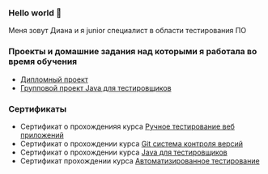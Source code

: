 ### Hello world 👋
Меня зовут Диана и я junior специалист в области тестирования ПО

<!--
**DianaKhorosavina/DianaKhorosavina** is a ✨ _special_ ✨ repository because its `README.md` (this file) appears on your GitHub profile.

Here are some ideas to get you started:

- 🔭 I’m currently working on ...
- 🌱 I’m currently learning ...
- 👯 I’m looking to collaborate on ...
- 🤔 I’m looking for help with ...
- 💬 Ask me about ...
- 📫 How to reach me: ...
- 😄 Pronouns: ...
- ⚡ Fun fact: ...
-->
### Проекты и домашние задания над которыми я работала во время обучения
- [Дипломный проект](https://github.com/DianaKhorosavina/diploma-project)
- [Групповой проект Java для тестировщиков](https://github.com/EgorKustov/TeamProject)


### Сертификаты
- Сертификат о прохожденияя курса [Ручное тестирование веб приложений](https://github.com/DianaKhorosavina/portfolio/blob/f877aae6c10f367c4fd642f45ad4ce7da77dd26e/image-2.png)
- Сертификат о прохождении курса [Git система контроля версий](https://github.com/DianaKhorosavina/portfolio/blob/f877aae6c10f367c4fd642f45ad4ce7da77dd26e/image.png)
- Сертификат о прохождении курса [Java для тестировщиков](https://github.com/DianaKhorosavina/portfolio/blob/f877aae6c10f367c4fd642f45ad4ce7da77dd26e/image-1.png)
- Сертификат прохождении курса [Автоматизированное тестирование](https://github.com/DianaKhorosavina/portfolio/blob/a4987d0c45bf62c070e5a667ec903e94665c5974/image-3.png)
